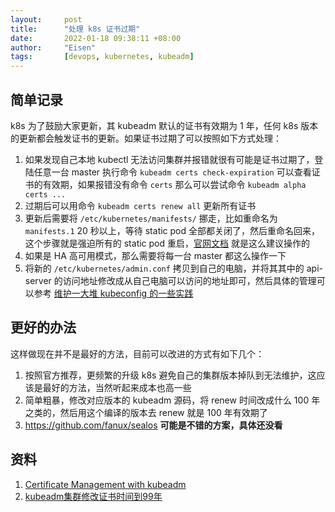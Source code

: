 ```yaml
---
layout:     post
title:      "处理 k8s 证书过期"
date:       2022-01-18 09:38:11 +08:00
author:     "Eisen"
tags:       [devops, kubernetes, kubeadm]
---
```


## 简单记录

k8s 为了鼓励大家更新，其 kubeadm 默认的证书有效期为 1 年，任何 k8s 版本的更新都会触发证书的更新。如果证书过期了可以按照如下方式处理：

1. 如果发现自己本地 kubectl 无法访问集群并报错就很有可能是证书过期了，登陆任意一台 master 执行命令 `kubeadm certs check-expiration` 可以查看证书的有效期，如果报错没有命令 `certs` 那么可以尝试命令 `kubeadm alpha certs ...` 
2. 过期后可以用命令 `kubeadm certs renew all` 更新所有证书
3. 更新后需要将 `/etc/kubernetes/manifests/` 挪走，比如重命名为 `manifests.1` 20 秒以上，等待 static pod 全部都关闭了，然后重命名回来，这个步骤就是强迫所有的 static pod 重启，[官网文档](https://kubernetes.io/docs/tasks/administer-cluster/kubeadm/kubeadm-certs/#manual-certificate-renewal) 就是这么建议操作的
4. 如果是 HA 高可用模式，那么需要将每一台 master 都这么操作一下
5. 将新的 `/etc/kubernetes/admin.conf` 拷贝到自己的电脑，并将其其中的 api-server 的访问地址修改成从自己电脑可以访问的地址即可，然后具体的管理可以参考 [维护一大堆 kubeconfig 的一些实践](/kubeconfig-management)

## 更好的办法

这样做现在并不是最好的方法，目前可以改进的方式有如下几个：

1. 按照官方推荐，更频繁的升级 k8s 避免自己的集群版本掉队到无法维护，这应该是最好的方法，当然听起来成本也高一些
2. 简单粗暴，修改对应版本的 kubeadm 源码，将 renew 时间改成什么 100 年之类的，然后用这个编译的版本去 renew 就是 100 年有效期了
3. https://github.com/fanux/sealos **可能是不错的方案，具体还没看**

## 资料

1. [Certificate Management with kubeadm](https://kubernetes.io/docs/tasks/administer-cluster/kubeadm/kubeadm-certs/)
2. [kubeadm集群修改证书时间到99年](https://cloud.tencent.com/developer/article/1650657)
